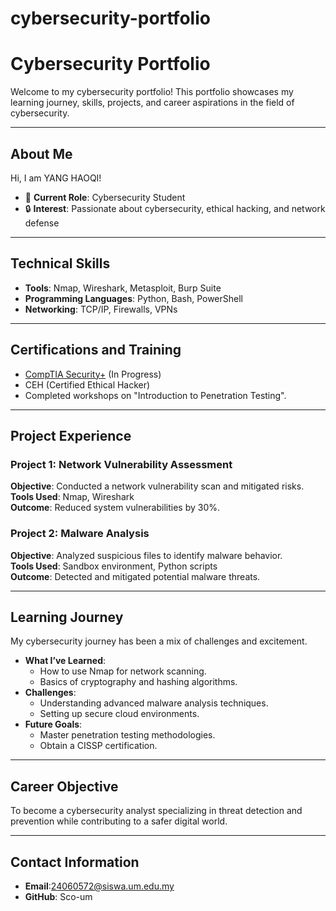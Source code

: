 # cybersecurity-portfolio
# Cybersecurity Portfolio

Welcome to my cybersecurity portfolio! This portfolio showcases my learning journey, skills, projects, and career aspirations in the field of cybersecurity.  

---

## About Me
Hi, I am YANG HAOQI!  
- 🌟 **Current Role**: Cybersecurity Student
- 🔒 **Interest**: Passionate about cybersecurity, ethical hacking, and network defense  

---

## Technical Skills
- **Tools**: Nmap, Wireshark, Metasploit, Burp Suite  
- **Programming Languages**: Python, Bash, PowerShell  
- **Networking**: TCP/IP, Firewalls, VPNs  

---

## Certifications and Training
- [CompTIA Security+](https://www.comptia.org/) (In Progress)  
- CEH (Certified Ethical Hacker)  
- Completed workshops on "Introduction to Penetration Testing".  

---

## Project Experience

### Project 1: Network Vulnerability Assessment
**Objective**: Conducted a network vulnerability scan and mitigated risks.  
**Tools Used**: Nmap, Wireshark  
**Outcome**: Reduced system vulnerabilities by 30%.

### Project 2: Malware Analysis
**Objective**: Analyzed suspicious files to identify malware behavior.  
**Tools Used**: Sandbox environment, Python scripts  
**Outcome**: Detected and mitigated potential malware threats.

---

## Learning Journey
My cybersecurity journey has been a mix of challenges and excitement.  
- **What I’ve Learned**:  
  - How to use Nmap for network scanning.  
  - Basics of cryptography and hashing algorithms.  
- **Challenges**:  
  - Understanding advanced malware analysis techniques.  
  - Setting up secure cloud environments.  
- **Future Goals**:  
  - Master penetration testing methodologies.  
  - Obtain a CISSP certification.

---

## Career Objective
To become a cybersecurity analyst specializing in threat detection and prevention while contributing to a safer digital world.

---

## Contact Information
- **Email**:24060572@siswa.um.edu.my 
- **GitHub**: Sco-um
